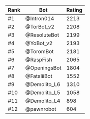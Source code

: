 Rank|Bot|Rating
---|---|---
#1|@Intron014|2213
#2|@TorBot_v2|2208
#3|@ResoluteBot|2199
#4|@YoBot_v2|2193
#5|@ToromBot|2181
#6|@RaspFish|2065
#7|@OpeningsBot|1804
#8|@FataliiBot|1552
#9|@Demolito_L6|1310
#10|@Demolito_L5|1058
#11|@Demolito_L4|898
#12|@pawnrobot|604
